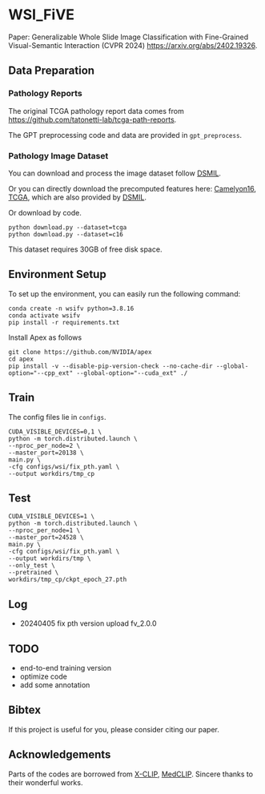 # WSI_FiVE
Paper: Generalizable Whole Slide Image Classification with Fine-Grained Visual-Semantic Interaction
(CVPR 2024) https://arxiv.org/abs/2402.19326.

## Data Preparation

### Pathology Reports
The original TCGA pathology report data comes from https://github.com/tatonetti-lab/tcga-path-reports.

The GPT preprocessing code and data are provided in `gpt_preprocess`.

### Pathology Image Dataset
You can download and process the image dataset follow [DSMIL](https://github.com/binli123/dsmil-wsi).

Or you can directly download the precomputed features here: 
[Camelyon16](https://uwmadison.box.com/shared/static/l9ou15iwup73ivdjq0bc61wcg5ae8dwe.zip),
[TCGA](https://uwmadison.box.com/shared/static/tze4yqclajbdzjwxyb8b1umfwk9vcdwq.zip), 
which are also provided by [DSMIL](https://github.com/binli123/dsmil-wsi). 

Or download by code.
```angular2html
python download.py --dataset=tcga
python download.py --dataset=c16
```
This dataset requires 30GB of free disk space.

## Environment Setup
To set up the environment, you can easily run the following command:
```
conda create -n wsifv python=3.8.16
conda activate wsifv
pip install -r requirements.txt
```

Install Apex as follows
```
git clone https://github.com/NVIDIA/apex
cd apex
pip install -v --disable-pip-version-check --no-cache-dir --global-option="--cpp_ext" --global-option="--cuda_ext" ./
```

## Train
The config files lie in `configs`.
```
CUDA_VISIBLE_DEVICES=0,1 \
python -m torch.distributed.launch \
--nproc_per_node=2 \
--master_port=20138 \
main.py \
-cfg configs/wsi/fix_pth.yaml \
--output workdirs/tmp_cp
```

## Test
```
CUDA_VISIBLE_DEVICES=1 \
python -m torch.distributed.launch \
--nproc_per_node=1 \
--master_port=24528 \
main.py \
-cfg configs/wsi/fix_pth.yaml \
--output workdirs/tmp \
--only_test \
--pretrained \
workdirs/tmp_cp/ckpt_epoch_27.pth
```

## Log
- 20240405 fix pth version upload fv_2.0.0

## TODO
- end-to-end training version
- optimize code
- add some annotation

## Bibtex
If this project is useful for you, please consider citing our paper.

## Acknowledgements
Parts of the codes are borrowed from [X-CLIP](https://github.com/microsoft/VideoX/tree/master/X-CLIP), [MedCLIP](https://github.com/RyanWangZf/MedCLIP). 
Sincere thanks to their wonderful works.